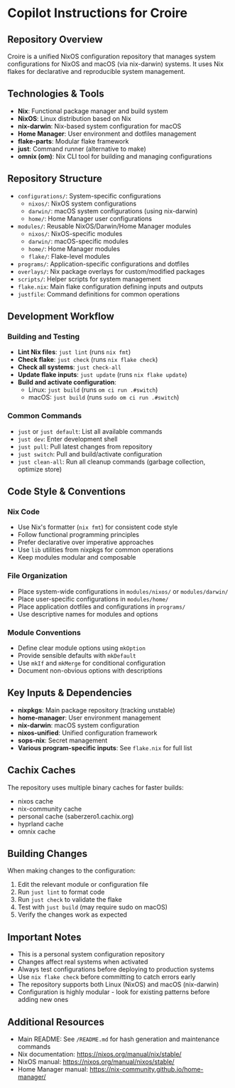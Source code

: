 # Copilot Instructions for Croire

## Repository Overview

Croire is a unified NixOS configuration repository that manages system configurations for NixOS and macOS (via nix-darwin) systems. It uses Nix flakes for declarative and reproducible system management.

## Technologies & Tools

- **Nix**: Functional package manager and build system
- **NixOS**: Linux distribution based on Nix
- **nix-darwin**: Nix-based system configuration for macOS
- **Home Manager**: User environment and dotfiles management
- **flake-parts**: Modular flake framework
- **just**: Command runner (alternative to make)
- **omnix (om)**: Nix CLI tool for building and managing configurations

## Repository Structure

- `configurations/`: System-specific configurations
  - `nixos/`: NixOS system configurations
  - `darwin/`: macOS system configurations (using nix-darwin)
  - `home/`: Home Manager user configurations
- `modules/`: Reusable NixOS/Darwin/Home Manager modules
  - `nixos/`: NixOS-specific modules
  - `darwin/`: macOS-specific modules
  - `home/`: Home Manager modules
  - `flake/`: Flake-level modules
- `programs/`: Application-specific configurations and dotfiles
- `overlays/`: Nix package overlays for custom/modified packages
- `scripts/`: Helper scripts for system management
- `flake.nix`: Main flake configuration defining inputs and outputs
- `justfile`: Command definitions for common operations

## Development Workflow

### Building and Testing

- **Lint Nix files**: `just lint` (runs `nix fmt`)
- **Check flake**: `just check` (runs `nix flake check`)
- **Check all systems**: `just check-all`
- **Update flake inputs**: `just update` (runs `nix flake update`)
- **Build and activate configuration**:
  - Linux: `just build` (runs `om ci run .#switch`)
  - macOS: `just build` (runs `sudo om ci run .#switch`)

### Common Commands

- `just` or `just default`: List all available commands
- `just dev`: Enter development shell
- `just pull`: Pull latest changes from repository
- `just switch`: Pull and build/activate configuration
- `just clean-all`: Run all cleanup commands (garbage collection, optimize store)

## Code Style & Conventions

### Nix Code

- Use Nix's formatter (`nix fmt`) for consistent code style
- Follow functional programming principles
- Prefer declarative over imperative approaches
- Use `lib` utilities from nixpkgs for common operations
- Keep modules modular and composable

### File Organization

- Place system-wide configurations in `modules/nixos/` or `modules/darwin/`
- Place user-specific configurations in `modules/home/`
- Place application dotfiles and configurations in `programs/`
- Use descriptive names for modules and options

### Module Conventions

- Define clear module options using `mkOption`
- Provide sensible defaults with `mkDefault`
- Use `mkIf` and `mkMerge` for conditional configuration
- Document non-obvious options with descriptions

## Key Inputs & Dependencies

- **nixpkgs**: Main package repository (tracking unstable)
- **home-manager**: User environment management
- **nix-darwin**: macOS system configuration
- **nixos-unified**: Unified configuration framework
- **sops-nix**: Secret management
- **Various program-specific inputs**: See `flake.nix` for full list

## Cachix Caches

The repository uses multiple binary caches for faster builds:
- nixos cache
- nix-community cache
- personal cache (saberzero1.cachix.org)
- hyprland cache
- omnix cache

## Building Changes

When making changes to the configuration:

1. Edit the relevant module or configuration file
2. Run `just lint` to format code
3. Run `just check` to validate the flake
4. Test with `just build` (may require sudo on macOS)
5. Verify the changes work as expected

## Important Notes

- This is a personal system configuration repository
- Changes affect real systems when activated
- Always test configurations before deploying to production systems
- Use `nix flake check` before committing to catch errors early
- The repository supports both Linux (NixOS) and macOS (nix-darwin)
- Configuration is highly modular - look for existing patterns before adding new ones

## Additional Resources

- Main README: See `/README.md` for hash generation and maintenance commands
- Nix documentation: https://nixos.org/manual/nix/stable/
- NixOS manual: https://nixos.org/manual/nixos/stable/
- Home Manager manual: https://nix-community.github.io/home-manager/

